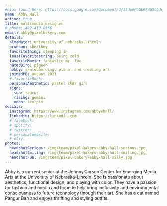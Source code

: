 ```yaml
---
#bios found here: https://docs.google.com/document/d/13UuePbGLRF4G5b5JoEe2Vua3NukZ1-QwRW4Oisnd8lI/edit#
name: Abby Hall
active: true
title: multimedia designer
# phone: 402-413-8366
email: abby@pixelbakery.com
details:
  almaMater: university of nebraska-lincoln
  pronoun: she/they
  favoriteThing: sleeping in
  leastFavoritestring: being cold
  favoriteMovie: fantastic mr. fox
  hatedBird: pigeon
  hobby: skatebaording, piano, and creating art
  joinedPB: august 2021
  # favoriteBook:
  personalAesthetic: pastel sk8r girl
  signs:
    sun: taurus
    rising: gemini
    moon: scorpio
socials:
  instagram: https://www.instagram.com/abbyehall/
  linkedin: https://linkedin.com
  # facebook:
  # spotify:
  # twitter:
  # personalWebsite:
  # etsy:
photos:
  headshotSerious: /img/team/pixel-bakery-abby-hall-serious.jpg
  headshotSmiling: /img/team/pixel-bakery-abby-hall-smiling.jpg
  headshotFun: /img/team/pixel-bakery-abby-hall-silly.jpg
---
```


Abby is a current senior at the Johnny Carson Center for Emerging Media Arts at the University of Nebraska-Lincoln. She is passionate about aesthetics, functional design, and playing with color. They have a passion for fashion and media and hope to help bring inclusivity and environmental consciousness to future technology through their art. She has a cat named Pangur Ban and enjoys thrifting and styling outfits.
